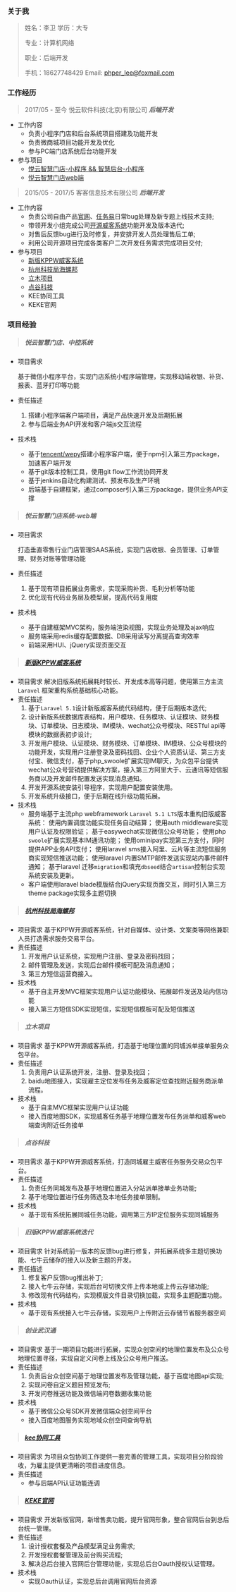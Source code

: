 ### 关于我

> 姓名：李卫		学历：大专
>
> 专业：计算机网络
>
> 职业：后端开发
>
> 手机：18627748429
> Email: phper_lee@foxmail.com

### 工作经历

> 2017/05 - 至今 悦云软件科技(北京)有限公司 ***后端开发***

- 工作内容
  - 负责小程序门店和后台系统项目搭建及功能开发
  - 负责微商城项目功能开发及优化
  - 参与PC端门店系统后台功能开发
- 参与项目
  - [悦云智慧门店-小程序 && 智慧后台-小程序](#####悦云智慧门店、中控系统)
  - [悦云智慧门店web端](#####悦云智慧门店系统-web端)

> 2015/05 - 2017/5  客客信息技术有限公司 ***后端开发***

- 工作内容
  - 负责公司自由产品[官网](http://www.kppw.cn)、[任务易](http://www.renwuyi.com)日常bug处理及新专题上线技术支持;
  - 带领开发小组完成公司[开源威客系统](http://demo.kppw.cn)功能开发及版本迭代;
  - 对售后反馈bug进行及时修复，并安排开发人员处理售后工单;
  - 利用公司开源项目完成各类客户二次开发任务需求完成项目交付;
- 参与项目
  - [新版KPPW威客系统](#####新版KPPW威客系统)
  - [杭州科技局海螺邦](#####杭州科技局海螺邦)
  - [立木项目](#####立木项目)
  - [点谷科技](#####点谷科技)
  - KEE协同工具
  - KEKE官网


### 项目经验

> ##### 悦云智慧门店、中控系统

- 项目需求

  基于微信小程序平台，实现门店系统小程序端管理，实现移动端收银、补货、报表、蓝牙打印等功能

- 责任描述

  1. 搭建小程序端客户端项目，满足产品快速开发及后期拓展
  2. 参与后端业务API开发和客户端js交互流程

- 技术栈

  - 基于[tencent/wepy](https://github.com/Tencent/wepy)搭建小程序客户端，便于npm引入第三方package，加速客户端开发
  - 基于git版本控制工具，使用git flow工作流协同开发
  - 基于jenkins自动化构建测试、预发布及生产环境
  - 后端基于自建框架，通过composer引入第三方package，提供业务API支撑

> ##### 悦云智慧门店系统-web端

- 项目需求

  打造垂直零售行业门店管理SAAS系统，实现门店收银、会员管理、订单管理、财务对账等管理功能

- 责任描述

  1. 基于现有项目拓展业务需求，实现采购补货、毛利分析等功能
  2. 优化现有代码业务层及模型层，提高代码复用度

- 技术栈

  - 基于自建框架MVC架构，服务端渲染视图，实现业务处理及ajax响应
  - 服务端采用redis缓存配置数据、DB采用读写分离提高查询效率
  - 前端采用HUI、jQuery实现页面交互

> ##### [新版KPPW威客系统]((http://demo.kppw.cn))

- 项目需求
  解决旧版系统拓展耗时较长、开发成本高等问题，使用第三方主流``` Laravel ``` 框架重构系统基础核心功能。
- 责任描述
  1. 基于`Laravel 5.1`设计新版威客系统代码结构，便于后期版本迭代;
  2. 设计新版系统数据库表结构，用户模块、任务模块、认证模块、财务模块、订单模块、日志模块、IM模块、wechat公众号模块、RESTful api等模块的数据表初步设计;
  3. 开发用户模块、认证模块、财务模块、订单模块、IM模块、公众号模块的功能开发，实现用户注册登录及密码找回、企业个人资质认证、第三方支付宝、微信支付，基于php_swoole扩展实现IM聊天，为众包平台提供wechat公众号营销提供解决方案，接入第三方阿里大于、云通讯等短信服务商以及开发邮件配置发送实现消息通知。
  4. 开发开源系统安装引导程序，实现用户配置安装使用。
  5. 开发系统升级接口，便于后期在线升级功能拓展。
- 技术栈
  - 服务端基于主流php webframework  `Laravel 5.1 LTS`版本重构旧版威客系统：
    使用内置调度功能实现任务自动结算；
    使用auth middleware实现用户认证及权限验证；
    基于easywechat实现微信公众号功能；
    使用php `swoole`扩展实现基本IM通讯功能；
    使用ominipay实现第三方支付，同时提供APP业务API支付；
    使用laravel sms接入阿里、云片等主流短信服务商实现短信推送功能；
    使用laravel 内置SMTP邮件发送实现站内事件邮件通知；
    基于laravel 迁移`migration`和填充`dbseed`结合`artisan`控制台实现系统安装及更新。
  - 客户端使用laravel blade模版结合jQuery实现页面交互，同时引入第三方theme package实现多主题切换

> ##### [杭州科技局海螺邦 ](http://www.solosea.com)

- 项目需求
基于KPPW开源威客系统，针对自媒体、设计类、文案类等网络兼职人员打造需求服务交易平台。
- 责任描述
  1. 开发用户认证系统，实现用户注册、登录及密码找回；
  2. 邮件管理及发送，实现后台邮件模板可配及消息通知；
  3. 第三方短信运营商接入。
- 技术栈
  - 基于自主开发MVC框架实现用户认证功能模块、拓展邮件发送及站内信功能
  - 接入第三方短信SDK实现短信，实现短信模板可配及短信推送

> ##### 立木项目

- 项目需求
基于KPPW开源威客系统，打造基于地理位置的同城派单接单服务众包平台。
- 责任描述
  1. 负责用户认证系统开发，注册、登录及找回；
  2. baidu地图接入，实现雇主定位发布任务及威客定位查找附近服务商派单流程。
- 技术栈
  - 基于自主MVC框架实现用户认证功能
  - 接入百度地图SDK，实现威客任务基于地理位置发布任务派单和威客web端查询附近任务接单

> ##### 点谷科技

- 项目需求
基于KPPW开源威客系统，打造同城雇主威客任务服务交易众包平台。
- 责任描述
  1. 负责任务同城发布及基于地理位置进入分站派单接单业务功能;
  2. 基于地理位置进行任务筛选及本地任务接单限制。
- 技术栈
  - 基于现有系统拓展同城任务功能，调用第三方IP定位服务实现同城服务

> ##### 旧版KPPW威客系统迭代

- 项目需求
针对系统前一版本的反馈bug进行修复，并拓展系统多主题切换功能、七牛云储存的接入以及新主题的开发。
- 责任描述
  1. 修复客户反馈bug推出补丁;
  2. 接入七牛云存储，实现后台可切换文件上传本地或上传云存储功能;
  3. 修改现有代码结构，实现模版文件目录切换加载，实现多主题配置功能。
- 技术栈
  - 基于现有系统接入七牛云存储，实现用户上传附近云存储节省服务器空间

> ##### 创业武汉通

- 项目需求
基于一期项目功能进行拓展，实现众创空间的地理位置发布及公众号地理位置寻径，实现自定义问卷上线及公众号用户推送。
- 责任描述
  1. 负责后台众创空间基于地理位置发布及管理功能，基于百度地图api实现;
  2. 实现问卷自定义题目预览发布;
  3. 开发问卷推送功能及微信端问卷数据收集功能
- 技术栈
  - 基于微信公众号SDK开发微信端众创空间平台
  - 接入百度地图服务实现地域众创空间查询导航

> ##### [kee协同工具](http://www.kee.im) 

- 项目需求
为项目众包协同工作提供一套完善的管理工具，实现项目分阶段验收，为雇主提供更清晰的项目进度信息。
- 责任描述
  - 参与后端API认证功能连调

> ##### [KEKE官网](http://www.kppw.cn) 

- 项目需求
开发新版官网，新增售卖功能，提升官网形象，整合官网后台到总后台统一管理。
- 责任描述
  1. 设计授权套餐及产品模型满足业务需求;
  2. 开发授权套餐管理及前台购买流程;
  3. 解决总后台接入官网后台管理功能，实现总后台Oauth授权认证管理。
- 技术栈
  - 实现Oauth认证，实现总后台调用官网后台资源



